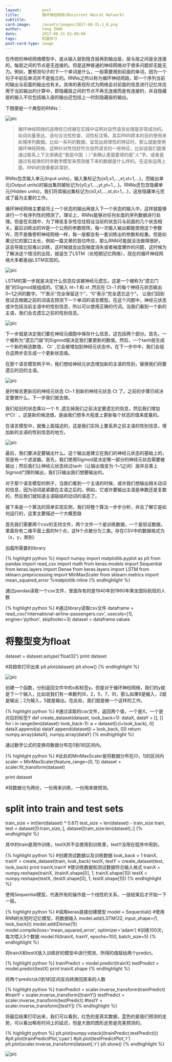 ```yaml
---
layout:         post
title:          循环神经网络(Recurrent Neural Network)
subtitle:       
card-image:     /assets/images/2017-08-31-1_0.png
author:         Yang ZHAO
date:           2017-08-31 01:00:00
tags:           机器学习
post-card-type: image
---
```


在传统的神经网络模型中，是从输入层到隐含层再到输出层，层与层之间是全连接的，每层之间的节点是无连接的。但是这种普通的神经网络对于很多问题却无能无力。例如，要预测句子的下一个单词是什么，一般需要用到前面的单词，因为一个句子中前后单词并不是独立的。RNNs之所以称为循环神经网路，即一个序列当前的输出与前面的输出也有关。具体的表现形式为网络会对前面的信息进行记忆并应用于当前输出的计算中，即隐藏层之间的节点不再无连接而是有连接的，并且隐藏层的输入不仅包括输入层的输出还包括上一时刻隐藏层的输出。

下图便是一个典型的RNNs：

![pic](/assets/images/2017-08-31-1_1.png)

>循环神经网络的适用性已经被在实践中证明对自然语言处理是非常成功的。如词向量表达、语句合法性检查、词性标注等。其实RNN原本的目的使用来处理序列数据。比如一系列的数据，呈现出规律性的特征时，那么就能使用循环神经网络，这种针对性恰好符合自然语言的一些特征，比如说我们能够通过联系上下文来确定“我是中国（ ）”来确认里面要填的是“人”字。或者是通过有规律的时序数学模型来预测接下来的数据是什么样的。在这些运用上面，RNN的效果都非常好。

RNNs包含输入单元(Input units)，输入集标记为{x0,x1,...,xt,xt+1,...}，而输出单元(Output units)的输出集则被标记为{y0,y1,...,yt,yt+1.,..}。RNNs还包含隐藏单元(Hidden units)，我们将其输出集标记为{s0,s1,...,st,st+1,...}，这些隐藏单元完成了最为主要的工作。

循环神经网络主要是将上一个状态的输出再放入下一个状态的输入中，这样就能够进行一个有序列性的预测了。理论上，RNNs能够对任何长度的序列数据进行处理。但是在实践中，为了降低复杂性往往假设当前的状态只与前面的几个状态相关。最后训练出的W是一个公用的参数矩阵，每一次输入输出都能使用这个参数W，而不是像卷积神经网络一样，每一层都会有一套训练出的参数和权重。但是如果记忆的窗口太长，例如一篇文章的首位呼应，那么RNN可能就没法做得很好，这会导致比较难以训练，这时候就会出现梯度消失或者梯度爆炸的问题，这时候为了解决这个情况的出现，就诞生了LSTM（长短期记忆网络），现在的循环神经网络大多都是由LSTM实现的。

![pic](/assets/images/2017-08-31-1_2.png)

LSTM的第一步就是决定什么信息应该被神经元遗忘。这是一个被称为“遗忘门层”的Sigmod层组成的。它输入 ht−1 和 xt ,然后在 Ct−1 的每个神经元状态输出0~1之间的数字。“1”表示“完全保留这个”，“0”表示“完全遗忘这个”。 
让我们回到尝试去根据之前的词语去预测下一个单词的语言模型。在这个问题中，神经元状态或许包括当前主语中的性别信息，所以可以使用正确的代词。当我们看到一个新的主语，我们会去遗忘之前的性别信息。 

![pic](/assets/images/2017-08-31-1_3.png)

下一步就是决定我们要在神经元细胞中保存什么信息，这包括两个部分。首先，一个被称为“遗忘门层”的Sigmod层决定我们要更新的数值。然后，一个tanh层生成一个新的候选数值， Ct˜ ,它会被增加到神经元状态中。在下一步中中，我们会组合这两步去生成一个更新状态值。

在那个语言模型例子中，我们想给神经元状态增加新的主语的性别，替换我们将要遗忘的旧的主语。

![pic](/assets/images/2017-08-31-1_4.png)

是时候去更新旧的神经元状态 Ct−1 到新的神经元状态 Ct 了。之前的步骤已经决定要做什么，下一步我们就去做。

我们给旧的状态乘以一个 ft ,遗忘掉我们之前决定要遗忘的信息，然后我们增加 it*Ct˜ 。这是新的候选值，是由我们想多大程度上更新每个状态的值来度量的。 

在语言模型中，就像上面描述的，这是我们实际上要丢弃之前主语的性别信息，增加新的主语的性别信息的地方。

![pic](/assets/images/2017-08-31-1_5.png)

最后，我们要决定要输出什么。这个输出是建立在我们的神经元状态的基础上的，但是有一个滤波器。首先，我们使用Sigmod层决定哪一部分的神经元状态需要被输出；然后我们让神经元状态经过tanh（让输出值变为-1~1之间）层并且乘上Sigmod门限的输出，我们只输出我们想要输出的。

对于那个语言模型的例子，当我们看到一个主语的时候，或许我们想输出相关动词的信息，因为动词是紧跟在主语之后的。例如，它或许要输出主语是单数还是复数的，然后我们就知道主语联结的动词的语态了。

接下来是一个算法的简单实现实例，我们将整个算法一步步分析，并且了解它是如何运行的，这里主要描述一个大概思路

首先我们需要两个csv的支持文件，两个文件一个是训练数据，一个是验证数据，里面存有二维平面上面的N个点，这N个点被分为三类。存在CSV中的数据格式为（x，y，类别）

加载所需要的library

{% highlight python %}
import numpy
import matplotlib.pyplot as plt
from pandas import read_csv
import math
from keras.models import Sequential
from keras.layers import Dense
from keras.layers import LSTM
from sklearn.preprocessing import MinMaxScaler
from sklearn.metrics import mean_squared_error
%matplotlib inline
{% endhighlight %}

通过pandas读取一个csv文件，里面存有的是1940年到1960年乘坐国际航班的人数

{% highlight python %}
#通过library读取csv文件
dataframe = read_csv('international-airline-passengers.csv', usecols=[1], engine='python', skipfooter=3)
dataset = dataframe.values

# 将整型变为float
dataset = dataset.astype('float32')
print dataset

#将趋势打印出来
plt.plot(dataset)
plt.show()
{% endhighlight %}

![pic](/assets/images/2017-08-31-1_6.png)

创建一个函数，分别返回文件中的x和标签y。但是对于循环神经网络，我们的y就是下一个输入，比如说我们有一串数列[6，2，5，7，9]，那么如果6是输入，2就是输出；2为输入，5就是输出。在此处，我们就是做一个这样的工作。

{% highlight python %}
#通过读取的csv文件，返回两个值，一个是X，一个是对应的标签Y
def create_dataset(dataset, look_back=1):
    dataX, dataY = [], []
    for i in range(len(dataset)-look_back-1):
        a = dataset[i:(i+look_back), 0]
        dataX.append(a)
        dataY.append(dataset[i + look_back, 0])
    return numpy.array(dataX), numpy.array(dataY)
{% endhighlight %}

通过数学公式的变换将数据分布在0到1的区间内。

{% highlight python %}
#此处的MinMaxScaler是将数据分布在[0，1]的区间内
scaler = MinMaxScaler(feature_range=(0, 1))
dataset = scaler.fit_transform(dataset)

print dataset

#将数据分为两份，一份用来训练，一份用来做预测。
# split into train and test sets
train_size = int(len(dataset) * 0.67)
test_size = len(dataset) - train_size
train, test = dataset[0:train_size,:], dataset[train_size:len(dataset),:]
{% endhighlight %}

其中的train是用作训练，testX并不会使用到训练里，testY没用在程序中用到。

{% highlight python %}
#创建测试数据以及训练数据
look_back = 1
trainX, trainY = create_dataset(train, look_back)
testX, testY = create_dataset(test, look_back)
print trainX,trainY
#使训练数据和测试数据符合输入格式
trainX = numpy.reshape(trainX, (trainX.shape[0], 1, trainX.shape[1]))
testX = numpy.reshape(testX, (testX.shape[0], 1, testX.shape[1]))
{% endhighlight %}

使用Sequential模型，代表所有的操作是一个线性的关系，一层结束后才开始一下一层。

{% highlight python %}
#调用keras直接创建模型
model = Sequential()
#使用RNN的长短时记忆模型，将数据输入
model.add(LSTM(32, input_shape=(1, look_back)))
model.add(Dense(1))
model.compile(loss='mean_squared_error', optimizer='adam')
#训练100次，每次喂入5个数据
model.fit(trainX, trainY, epochs=100, batch_size=5)
{% endhighlight %}

将trainX和testX放入训练好的模型中进行预测，所得的值赋给两个predict。

{% highlight python %}
trainPredict = model.predict(trainX)
testPredict = model.predict(testX)
print trainX.shape
{% endhighlight %}

将两个predict从0到1的区间反向转换回原来的人数

{% highlight python %}
trainPredict = scaler.inverse_transform(trainPredict)
#trainY = scaler.inverse_transform([trainY])
testPredict = scaler.inverse_transform(testPredict)
#testY = scaler.inverse_transform([testY])
{% endhighlight %}

将最后结果打印出来，我们可以看到，红色的是真实数据，蓝色的是我们预测的走势，可以看出略有时间上的延迟，但是大致的图形走势是完美预测的。

{% highlight python %}
plt.plot(numpy.vstack((trainPredict,testPredict)))
#plt.plot(trainPredictPlot,'cyan')
#plt.plot(testPredictPlot,'r')
plt.plot(scaler.inverse_transform(dataset),'r')
plt.show()
{% endhighlight %}

![pic](/assets/images/2017-08-31-1_7.png)